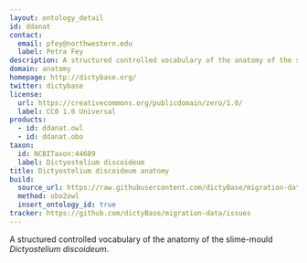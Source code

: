 ```yaml
---
layout: ontology_detail
id: ddanat
contact:
  email: pfey@northwestern.edu
  label: Petra Fey
description: A structured controlled vocabulary of the anatomy of the slime-mold Dictyostelium discoideum
domain: anatomy
homepage: http://dictybase.org/
twitter: dictybase
license:
  url: https://creativecommons.org/publicdomain/zero/1.0/
  label: CC0 1.0 Universal
products:
  - id: ddanat.owl
  - id: ddanat.obo
taxon:
  id: NCBITaxon:44689
  label: Dictyostelium discoideum
title: Dictyostelium discoideum anatomy
build:
  source_url: https://raw.githubusercontent.com/dictyBase/migration-data/master/ontologies/dicty_anatomy.obo
  method: obo2owl
  insert_ontology_id: true
tracker: https://github.com/dictyBase/migration-data/issues
---
```


A structured controlled vocabulary of the anatomy of the slime-mould <i>Dictyostelium discoideum</i>.
